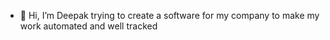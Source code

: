 - 👋 Hi, I’m Deepak trying to create a software for my company to make my work automated and well tracked

<!---
deepakaddanki/deepakaddanki is a ✨ special ✨ repository because its `README.md` (this file) appears on your GitHub profile.
You can click the Preview link to take a look at your changes.
--->
